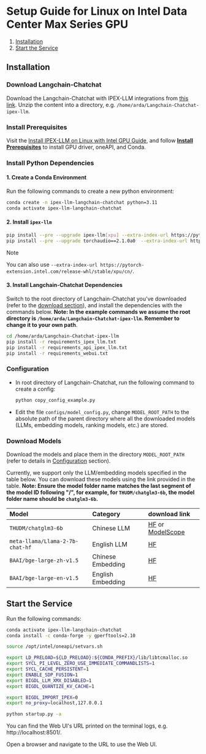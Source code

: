 # Setup Guide for Linux on Intel Data Center Max Series GPU

1. [Installation](#installation)
2. [Start the Service](#start-the-service)

## Installation

### Download Langchain-Chatchat

Download the Langchain-Chatchat with IPEX-LLM integrations from [this link](https://github.com/intel-analytics/Langchain-Chatchat/archive/refs/heads/ipex-llm.zip). Unzip the content into a directory, e.g. `/home/arda/Langchain-Chatchat-ipex-llm`. 

### Install Prerequisites

Visit the [Install IPEX-LLM on Linux with Intel GPU Guide](https://ipex-llm.readthedocs.io/en/latest/doc/LLM/Quickstart/install_linux_gpu.html), and follow [**Install Prerequisites**](https://ipex-llm.readthedocs.io/en/latest/doc/LLM/Quickstart/install_linux_gpu.html#install-prerequisites) to install GPU driver, oneAPI, and Conda.  

### Install Python Dependencies

#### 1. Create a Conda Environment
Run the following commands to create a new python environment:
```bash
conda create -n ipex-llm-langchain-chatchat python=3.11
conda activate ipex-llm-langchain-chatchat
```

#### 2.  Install `ipex-llm` 
```bash
pip install --pre --upgrade ipex-llm[xpu] --extra-index-url https://pytorch-extension.intel.com/release-whl/stable/xpu/us/
pip install --pre --upgrade torchaudio==2.1.0a0  --extra-index-url https://pytorch-extension.intel.com/release-whl/stable/xpu/us/
```

> [!Note]
> You can also use `--extra-index-url https://pytorch-extension.intel.com/release-whl/stable/xpu/cn/`.

#### 3. Install Langchain-Chatchat Dependencies 
Switch to the root directory of Langchain-Chatchat you've downloaded (refer to the [download section](#download-langchain-chatchat)), and install the dependencies with the commands below. **Note: In the example commands we assume the root directory is `/home/arda/Langchain-Chatchat-ipex-llm`. Remember to change it to your own path**.
```bash
cd /home/arda/Langchain-Chatchat-ipex-llm
pip install -r requirements_ipex_llm.txt 
pip install -r requirements_api_ipex_llm.txt
pip install -r requirements_webui.txt
```

### Configuration
-  In root directory of Langchain-Chatchat, run the following command to create a config:
    ```bash
    python copy_config_example.py
    ```
- Edit the file `configs/model_config.py`, change `MODEL_ROOT_PATH` to the absolute path of the parent directory where all the downloaded models (LLMs, embedding models, ranking models, etc.) are stored.

### Download Models
Download the models and place them in the directory `MODEL_ROOT_PATH` (refer to details in [Configuration](#configuration) section). 

Currently, we support only the LLM/embedding models specified in the table below. You can download these models using the link provided in the table. **Note: Ensure the model folder name matches the last segment of the model ID following "/", for example, for `THUDM/chatglm3-6b`, the model folder name should be `chatglm3-6b`.**


| Model |Category| download link | 
|:--|:--|:--|
|`THUDM/chatglm3-6b`|Chinese LLM| [HF](https://huggingface.co/THUDM/chatglm3-6b) or [ModelScope](https://www.modelscope.cn/models/ZhipuAI/chatglm3-6b/summary) |
|`meta-llama/Llama-2-7b-chat-hf`|English LLM| [HF](https://huggingface.co/meta-llama/Llama-2-7b-chat-hf) | 
|`BAAI/bge-large-zh-v1.5`|Chinese Embedding| [HF](https://huggingface.co/BAAI/bge-large-zh-v1.5) |
|`BAAI/bge-large-en-v1.5`| English Embedding|[HF](https://huggingface.co/BAAI/bge-large-en-v1.5) |

## Start the Service
Run the following commands:
```bash
conda activate ipex-llm-langchain-chatchat
conda install -c conda-forge -y gperftools=2.10

source /opt/intel/oneapi/setvars.sh

export LD_PRELOAD=${LD_PRELOAD}:${CONDA_PREFIX}/lib/libtcmalloc.so
export SYCL_PI_LEVEL_ZERO_USE_IMMEDIATE_COMMANDLISTS=1
export SYCL_CACHE_PERSISTENT=1
export ENABLE_SDP_FUSION=1
export BIGDL_LLM_XMX_DISABLED=1
export BIGDL_QUANTIZE_KV_CACHE=1

export BIGDL_IMPORT_IPEX=0
export no_proxy=localhost,127.0.0.1

python startup.py -a
```

You can find the Web UI's URL printed on the terminal logs, e.g. http://localhost:8501/.

Open a browser and navigate to the URL to use the Web UI.